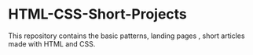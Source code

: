 # HTML-CSS-Short-Projects
This repository contains the basic patterns, landing pages , short articles made with HTML and CSS.
